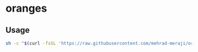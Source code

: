 # oranges

## Usage
```bash
sh -c "$(curl -fsSL 'https://raw.githubusercontent.com/mehrad-meraji/oranges/refs/heads/main/rind.sh')"
```
